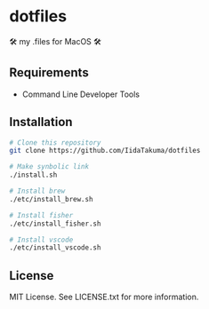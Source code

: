 # dotfiles

🛠 my .files for MacOS 🛠

## Requirements

- Command Line Developer Tools

## Installation

```bash
# Clone this repository
git clone https://github.com/IidaTakuma/dotfiles

# Make synbolic link
./install.sh

# Install brew
./etc/install_brew.sh

# Install fisher
./etc/install_fisher.sh

# Install vscode
./etc/install_vscode.sh
```

## License
MIT License. See LICENSE.txt for more information.
